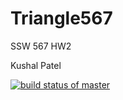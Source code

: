 # Triangle567

SSW 567 HW2


Kushal Patel


[![build status of master](https://travis-ci.org/kushal1223/Triangle567.svg?branch=master)](https://travis-ci.org/kushal1223/Triangle567)
